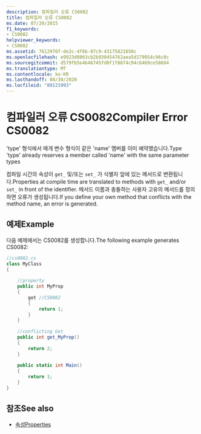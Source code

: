 ```yaml
---
description: 컴파일러 오류 CS0082
title: 컴파일러 오류 CS0082
ms.date: 07/20/2015
f1_keywords:
- CS0082
helpviewer_keywords:
- CS0082
ms.assetid: 7612976f-de2c-4f6b-87c9-43175821650c
ms.openlocfilehash: e9923d0863cb2b930454762aea5d179954c96c0c
ms.sourcegitcommit: d579fb5e4b46745fd0f1f8874c94c6469ce58604
ms.translationtype: MT
ms.contentlocale: ko-KR
ms.lasthandoff: 08/30/2020
ms.locfileid: "89121993"
---
```

# <a name="compiler-error-cs0082"></a><span data-ttu-id="71fda-103">컴파일러 오류 CS0082</span><span class="sxs-lookup"><span data-stu-id="71fda-103">Compiler Error CS0082</span></span>
<span data-ttu-id="71fda-104">'type' 형식에서 매개 변수 형식이 같은 'name' 멤버를 이미 예약했습니다.</span><span class="sxs-lookup"><span data-stu-id="71fda-104">Type 'type' already reserves a member called 'name' with the same parameter types</span></span>  
  
 <span data-ttu-id="71fda-105">컴파일 시간의 속성이 `get_` 및/또는 `set_` 가 식별자 앞에 있는 메서드로 변환됩니다.</span><span class="sxs-lookup"><span data-stu-id="71fda-105">Properties at compile time are translated to methods with `get_` and/or `set_` in front of the identifier.</span></span> <span data-ttu-id="71fda-106">메서드 이름과 충돌하는 사용자 고유의 메서드를 정의하면 오류가 생성됩니다.</span><span class="sxs-lookup"><span data-stu-id="71fda-106">If you define your own method that conflicts with the method name, an error is generated.</span></span>  
  
## <a name="example"></a><span data-ttu-id="71fda-107">예제</span><span class="sxs-lookup"><span data-stu-id="71fda-107">Example</span></span>  
 <span data-ttu-id="71fda-108">다음 예제에서는 CS0082를 생성합니다.</span><span class="sxs-lookup"><span data-stu-id="71fda-108">The following example generates CS0082:</span></span>  
  
```csharp  
//cs0082.cs  
class MyClass  
{  
  
    //property  
    public int MyProp  
    {  
        get //CS0082  
        {  
            return 1;  
        }  
    }  
  
    //conflicting Get  
    public int get_MyProp()  
    {  
        return 2;  
    }  
  
    public static int Main()  
    {  
        return 1;  
    }  
}  
```  
  
## <a name="see-also"></a><span data-ttu-id="71fda-109">참조</span><span class="sxs-lookup"><span data-stu-id="71fda-109">See also</span></span>

- [<span data-ttu-id="71fda-110">속성</span><span class="sxs-lookup"><span data-stu-id="71fda-110">Properties</span></span>](../programming-guide/classes-and-structs/properties.md)
